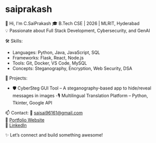 # saiprakash
👋 Hi, I'm C.SaiPrakash 
🎓 B.Tech CSE | 2026 | MLRIT, Hyderabad  
💡 Passionate about Full Stack Development, Cybersecurity, and GenAI

🛠️ Skills:
- Languages: Python, Java, JavaScript, SQL
- Frameworks: Flask, React, Node.js
- Tools: Git, Docker, VS Code, MySQL
- Concepts: Steganography, Encryption, Web Security, DSA

🚀 Projects:
- 🛡️ CyberSteg GUI Tool – A steganography-based app to hide/reveal messages in images
-🎙️ Multilingual Translation Platform – Python, Tkinter, Google API

📫 Contact:
📧 saisai96161@gmail.com  
🔗 [Portfolio Website](https://your-portfolio-link.com)  
🔗 [LinkedIn](https://www.linkedin.com/in/chigullapally-sai-prakash-99b511277/) 

✨ Let’s connect and build something awesome!

